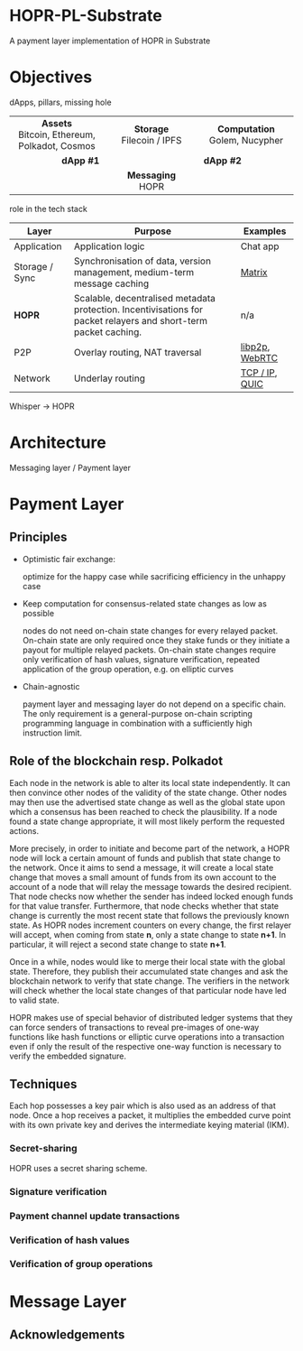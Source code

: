 # HOPR-PL-Substrate

A payment layer implementation of HOPR in Substrate

# Objectives

dApps, pillars, missing hole

<table>
    <tbody>
        <tr>
            <td colspan=2 align="middle" width=33%><b>Assets</b>
            <br>Bitcoin, Ethereum, Polkadot, Cosmos</td>
            <td colspan=2 align="middle" width=33%><b>Storage</b>
            <br>Filecoin / IPFS</td>
            <td colspan=2 align="middle" width=33%><b>Computation</b>
            <br>Golem, Nucypher</td>
        </tr>
        <tr>
            <td colspan=3 align="middle"><b>dApp #1</b></td>
            <td colspan=3 align="middle"><b>dApp #2</b></td>
        </tr>
        <tr>
            <td colspan=6 align="middle"><b>Messaging</b><br>HOPR</td>
        </tr>
    </tbody>
</table>

role in the tech stack

| Layer | Purpose | Examples |
| ----- | ------- | -------- |
| Application | Application logic | Chat app |
| Storage / Sync | Synchronisation of data, version management, medium-term message caching | [Matrix](https://matrix.org) |
| **HOPR** | Scalable, decentralised metadata protection. Incentivisations for packet relayers and short-term packet caching. | n/a |
| P2P | Overlay routing, NAT traversal | [libp2p](https://libp2p.io), [WebRTC](https://webrtc.org) |
| Network | Underlay routing | [TCP / IP](https://en.wikipedia.org/wiki/Internet_protocol_suite), [QUIC](https://en.wikipedia.org/wiki/QUIC) |
Whisper -> HOPR

# Architecture

Messaging layer / Payment layer

# Payment Layer

## Principles

- Optimistic fair exchange:

  optimize for the happy case while sacrificing efficiency in the unhappy case

- Keep computation for consensus-related state changes as low as possible

  nodes do not need on-chain state changes for every relayed packet. On-chain state are only required once they stake funds or they initiate a payout for multiple relayed packets.
  On-chain state changes require only verification of hash values, signature verification, repeated application of the group operation, e.g. on elliptic curves

- Chain-agnostic

  payment layer and messaging layer do not depend on a specific chain. The only requirement is a general-purpose on-chain scripting programming language in combination with a sufficiently high instruction limit.

## Role of the blockchain resp. Polkadot

Each node in the network is able to alter its local state independently. It can then convince other nodes of the validity of the state change. Other nodes may then use the advertised state change as well as the global state upon which a consensus has been reached to check the plausibility. If a node found a state change appropriate, it will most likely perform the requested actions.

More precisely, in order to initiate and become part of the network, a HOPR node will lock a certain amount of funds and publish that state change to the network. Once it aims to send a message, it will create a local state change that moves a small amount of funds from its own account to the account of a node that will relay the message towards the desired recipient. That node checks now whether the sender has indeed locked enough funds for that value transfer. Furthermore, that node checks whether that state change is currently the most recent state that follows the previously known state. As HOPR nodes increment counters on every change, the first relayer will accept, when coming from state **n**, only a state change to state **n+1**. In particular, it will reject a second state change to state **n+1**.

Once in a while, nodes would like to merge their local state with the global state. Therefore, they publish their accumulated state changes and ask the blockchain network to verify that state change. The verifiers in the network will check whether the local state changes of that particular node have led to valid state.

HOPR makes use of special behavior of distributed ledger systems that they can force senders of transactions to reveal pre-images of one-way functions like hash functions or elliptic curve operations into a transaction even if only the result of the respective one-way function is necessary to verify the embedded signature.

## Techniques

Each hop possesses a key pair which is also used as an address of that node. Once a hop receives a packet, it multiplies the embedded curve point with its own private key and derives the intermediate keying material (IKM).

### Secret-sharing

HOPR uses a secret sharing scheme.

### Signature verification

### Payment channel update transactions

### Verification of hash values

### Verification of group operations

# Message Layer

## Acknowledgements
